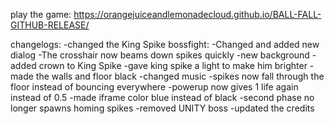 play the game: https://orangejuiceandlemonadecloud.github.io/BALL-FALL-GITHUB-RELEASE/

changelogs:
-changed the King Spike bossfight:
  -Changed and added new dialog
  -The crosshair now beams down spikes quickly
  -new background
  -added crown to King Spike
  -gave king spike a light to make him brighter
  -made the walls and floor black
  -changed music 
  -spikes now fall through the floor instead of bouncing everywhere
  -powerup now gives 1 life again instead of 0.5
  -made iframe color blue instead of black
  -second phase no longer spawns homing spikes
-removed UNITY boss
-updated the credits

